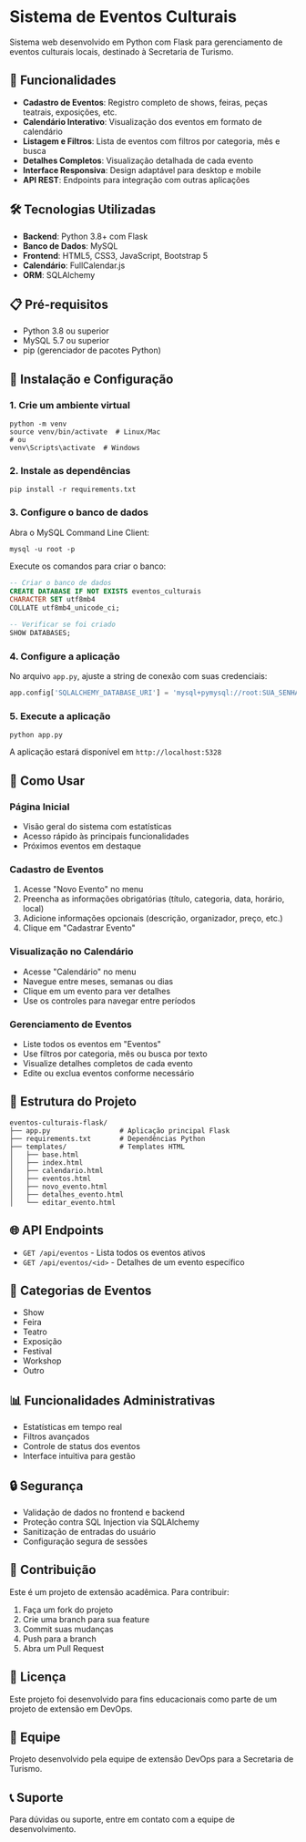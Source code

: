 # Sistema de Eventos Culturais

Sistema web desenvolvido em Python com Flask para gerenciamento de eventos culturais locais, destinado à Secretaria de Turismo.

## 🎯 Funcionalidades

- **Cadastro de Eventos**: Registro completo de shows, feiras, peças teatrais, exposições, etc.
- **Calendário Interativo**: Visualização dos eventos em formato de calendário
- **Listagem e Filtros**: Lista de eventos com filtros por categoria, mês e busca
- **Detalhes Completos**: Visualização detalhada de cada evento
- **Interface Responsiva**: Design adaptável para desktop e mobile
- **API REST**: Endpoints para integração com outras aplicações


## 🛠️ Tecnologias Utilizadas

- **Backend**: Python 3.8+ com Flask
- **Banco de Dados**: MySQL
- **Frontend**: HTML5, CSS3, JavaScript, Bootstrap 5
- **Calendário**: FullCalendar.js
- **ORM**: SQLAlchemy


## 📋 Pré-requisitos

- Python 3.8 ou superior
- MySQL 5.7 ou superior
- pip (gerenciador de pacotes Python)


## 🚀 Instalação e Configuração

### 1. Crie um ambiente virtual

```shellscript
python -m venv
source venv/bin/activate  # Linux/Mac
# ou
venv\Scripts\activate  # Windows
```

### 2. Instale as dependências

```shellscript
pip install -r requirements.txt
```

### 3. Configure o banco de dados

Abra o MySQL Command Line Client:

```shellscript
mysql -u root -p
```

Execute os comandos para criar o banco:

```sql
-- Criar o banco de dados
CREATE DATABASE IF NOT EXISTS eventos_culturais 
CHARACTER SET utf8mb4 
COLLATE utf8mb4_unicode_ci;

-- Verificar se foi criado
SHOW DATABASES;
```

### 4. Configure a aplicação

No arquivo `app.py`, ajuste a string de conexão com suas credenciais:

```python
app.config['SQLALCHEMY_DATABASE_URI'] = 'mysql+pymysql://root:SUA_SENHA@localhost/eventos_culturais'
```

### 5. Execute a aplicação

```shellscript
python app.py
```

A aplicação estará disponível em `http://localhost:5328`

## 📱 Como Usar

### Página Inicial

- Visão geral do sistema com estatísticas
- Acesso rápido às principais funcionalidades
- Próximos eventos em destaque


### Cadastro de Eventos

1. Acesse "Novo Evento" no menu
2. Preencha as informações obrigatórias (título, categoria, data, horário, local)
3. Adicione informações opcionais (descrição, organizador, preço, etc.)
4. Clique em "Cadastrar Evento"


### Visualização no Calendário

- Acesse "Calendário" no menu
- Navegue entre meses, semanas ou dias
- Clique em um evento para ver detalhes
- Use os controles para navegar entre períodos


### Gerenciamento de Eventos

- Liste todos os eventos em "Eventos"
- Use filtros por categoria, mês ou busca por texto
- Visualize detalhes completos de cada evento
- Edite ou exclua eventos conforme necessário


## 🔧 Estrutura do Projeto

```plaintext
eventos-culturais-flask/
├── app.py                 # Aplicação principal Flask
├── requirements.txt       # Dependências Python
├── templates/             # Templates HTML
│   ├── base.html
│   ├── index.html
│   ├── calendario.html
│   ├── eventos.html
│   ├── novo_evento.html
│   ├── detalhes_evento.html
│   └── editar_evento.html
```

## 🌐 API Endpoints

- `GET /api/eventos` - Lista todos os eventos ativos
- `GET /api/eventos/<id>` - Detalhes de um evento específico


## 🎨 Categorias de Eventos

- Show
- Feira
- Teatro
- Exposição
- Festival
- Workshop
- Outro


## 📊 Funcionalidades Administrativas

- Estatísticas em tempo real
- Filtros avançados
- Controle de status dos eventos
- Interface intuitiva para gestão


## 🔒 Segurança

- Validação de dados no frontend e backend
- Proteção contra SQL Injection via SQLAlchemy
- Sanitização de entradas do usuário
- Configuração segura de sessões


## 🤝 Contribuição

Este é um projeto de extensão acadêmica. Para contribuir:

1. Faça um fork do projeto
2. Crie uma branch para sua feature
3. Commit suas mudanças
4. Push para a branch
5. Abra um Pull Request


## 📄 Licença

Este projeto foi desenvolvido para fins educacionais como parte de um projeto de extensão em DevOps.

## 👥 Equipe

Projeto desenvolvido pela equipe de extensão DevOps para a Secretaria de Turismo.

## 📞 Suporte

Para dúvidas ou suporte, entre em contato com a equipe de desenvolvimento.
